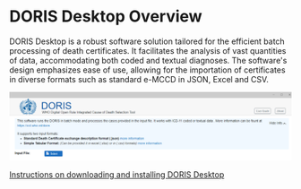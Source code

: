 # DORIS Desktop Overview

DORIS Desktop is a robust software solution tailored for the efficient batch processing of death certificates. It facilitates the analysis of vast quantities of data, accommodating both coded and textual diagnoses. The software's design emphasizes ease of use, allowing for the importation of certificates in diverse formats such as standard e-MCCD in JSON, Excel and CSV. 


![dorisuipicture](img/dorisui.png)

[Instructions on downloading and installing DORIS Desktop](download-installation.md)